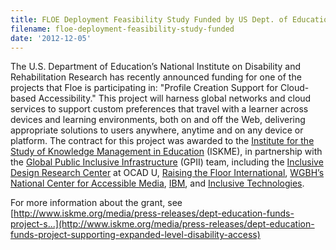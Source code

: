 ```yaml
---
title: FLOE Deployment Feasibility Study Funded by US Dept. of Education
filename: floe-deployment-feasibility-study-funded
date: '2012-12-05'
---
```

The U.S. Department of Education’s National Institute on Disability and Rehabilitation
Research has recently announced funding for one of the projects that Floe is
participating in: "Profile Creation Support for Cloud-based Accessibility."
This project will harness global networks and cloud services to support
custom preferences that travel with a learner across devices and learning
environments, both on and off the Web, delivering appropriate solutions to
users anywhere, anytime and on any device or platform. The contract for
this project was awarded to the [Institute for the Study of Knowledge Management in Education](http://www.iskme.org/)
(ISKME), in partnership with the [Global Public Inclusive Infrastructure](http://gpii.net/)
(GPII) team, including the [Inclusive Design Research Center](http://idrc.ocadu.ca) at OCAD U,
[Raising the Floor International](http://raisingthefloor.org/),
[WGBH’s National Center for Accessible Media](http://ncam.wgbh.org/),
[IBM](http://www.ibm.com/us/en/),
and [Inclusive Technologies](http://inclusive.com/).

For more information about the grant, see
[http://www.iskme.org/media/press-releases/dept-education-funds-project-s...](http://www.iskme.org/media/press-releases/dept-education-funds-project-supporting-expanded-level-disability-access)
